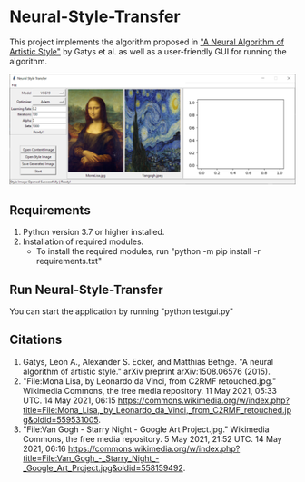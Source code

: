 # Neural-Style-Transfer
This project implements the algorithm proposed in ["A Neural Algorithm of Artistic Style"](https://arxiv.org/abs/1508.06576) by Gatys et al. as well as a user-friendly GUI for running the algorithm.

![GUI Image](readme_src/Initial.PNG?raw=true "NST with GUI")

## Requirements
1. Python version 3.7 or higher installed.
2. Installation of required modules.
    * To install the required modules, run "python -m pip install -r requirements.txt"

## Run Neural-Style-Transfer
You can start the application by running "python testgui.py"

## Citations
1. Gatys, Leon A., Alexander S. Ecker, and Matthias Bethge. "A neural algorithm of artistic style." arXiv preprint arXiv:1508.06576 (2015).
2. "File:Mona Lisa, by Leonardo da Vinci, from C2RMF retouched.jpg." Wikimedia Commons, the free media repository. 11 May 2021, 05:33 UTC. 14 May 2021, 06:15 <https://commons.wikimedia.org/w/index.php?title=File:Mona_Lisa,_by_Leonardo_da_Vinci,_from_C2RMF_retouched.jpg&oldid=559531005>.
3. "File:Van Gogh - Starry Night - Google Art Project.jpg." Wikimedia Commons, the free media repository. 5 May 2021, 21:52 UTC. 14 May 2021, 06:16 <https://commons.wikimedia.org/w/index.php?title=File:Van_Gogh_-_Starry_Night_-_Google_Art_Project.jpg&oldid=558159492>.
